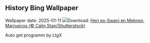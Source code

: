 ## History Bing Wallpaper
Wallpaper date: 2025-01-11
![](https://www.bing.com/th?id=OHR.MeknesMorocco_ES-ES8743532455_UHD.jpg&w=1000)Download: [Heri es-Swani en Meknes, Marruecos (© Calin Stan/Shutterstock)](https://www.bing.com/th?id=OHR.MeknesMorocco_ES-ES8743532455_UHD.jpg)

Auto get programm by LtgX
